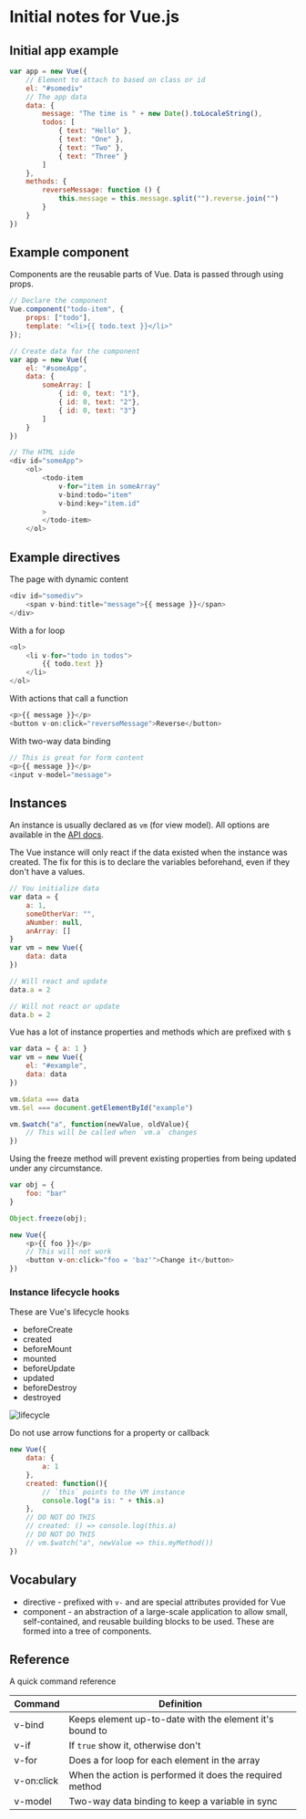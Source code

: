 # Initial notes for Vue.js

## Initial app example

```javascript
var app = new Vue({
    // Element to attach to based on class or id
    el: "#somediv"
    // The app data
    data: {
        message: "The time is " + new Date().toLocaleString(),
        todos: [
            { text: "Hello" },
            { text: "One" },
            { text: "Two" },
            { text: "Three" }
        ]
    },
    methods: {
        reverseMessage: function () {
            this.message = this.message.split("").reverse.join("")
        }
    }
})
```

## Example component

Components are the reusable parts of Vue. Data is passed through using props.

```javascript
// Declare the component
Vue.component("todo-item", {
    props: ["todo"],
    template: "<li>{{ todo.text }}</li>"
});

// Create data for the component
var app = new Vue({
    el: "#someApp",
    data: {
        someArray: [
            { id: 0, text: "1"},
            { id: 0, text: "2"},
            { id: 0, text: "3"}
        ]
    }
})

// The HTML side
<div id="someApp">
    <ol>
        <todo-item
            v-for="item in someArray"
            v-bind:todo="item"
            v-bind:key="item.id"
        >
        </todo-item>
    </ol>
```

## Example directives

The page with dynamic content

```javascript
<div id="somediv">
    <span v-bind:title="message">{{ message }}</span>
</div>
```

With a for loop

```javascript
<ol>
    <li v-for="todo in todos">
        {{ todo.text }}
    </li>
</ol>
```

With actions that call a function

```javascript
<p>{{ message }}</p>
<button v-on:click="reverseMessage">Reverse</button>
```

With two-way data binding

```javascript
// This is great for form content
<p>{{ message }}</p>
<input v-model="message">
```

## Instances

An instance is usually declared as `vm` (for view model). All options are available in the [API docs](https://vuejs.org/v2/api/#Options-Data).

The Vue instance will only react if the data existed when the instance was created. The fix for this is to declare the variables beforehand, even if they don't have a values.

```javascript
// You initialize data
var data = {
    a: 1,
    someOtherVar: "",
    aNumber: null,
    anArray: []
}
var vm = new Vue({
    data: data
})

// Will react and update
data.a = 2

// Will not react or update
data.b = 2
```

Vue has a lot of instance properties and methods which are prefixed with `$`

```javascript
var data = { a: 1 }
var vm = new Vue({
    el: "#example",
    data: data
})

vm.$data === data
vm.$el === document.getElementById("example")

vm.$watch("a", function(newValue, oldValue){
    // This will be called when `vm.a` changes
})
```

Using the freeze method will prevent existing properties from being updated under any circumstance.

```javascript
var obj = {
    foo: "bar"
}

Object.freeze(obj);

new Vue({
    <p>{{ foo }}</p>
    // This will not work
    <button v-on:click="foo = 'baz'">Change it</button>
})
```

### Instance lifecycle hooks

These are Vue's lifecycle hooks

* beforeCreate
* created
* beforeMount
* mounted
* beforeUpdate
* updated
* beforeDestroy
* destroyed

![lifecycle](lifecycle.png)

Do not use arrow functions for a property or callback

```javascript
new Vue({
    data: {
        a: 1
    },
    created: function(){
        // `this` points to the VM instance
        console.log("a is: " + this.a)
    },
    // DO NOT DO THIS
    // created: () => console.log(this.a)
    // DO NOT DO THIS
    // vm.$watch("a", newValue => this.myMethod())
})
```

## Vocabulary

* directive - prefixed with `v-` and are special attributes provided for Vue
* component - an abstraction of a large-scale application to allow small, self-contained, and reusable building blocks to be used. These are formed into a tree of components.

## Reference

A quick command reference

Command | Definition
--- | ---
v-bind | Keeps element up-to-date with the element it's bound to
v-if | If `true` show it, otherwise don't
v-for | Does a for loop for each element in the array
v-on:click | When the action is performed it does the required method
v-model | Two-way data binding to keep a variable in sync